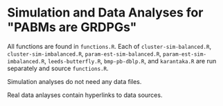 # Simulation and Data Analyses for "PABMs are GRDPGs"

All functions are found in `functions.R`.
Each of `cluster-sim-balanced.R`, `cluster-sim-imbalanced.R`, 
`param-est-sim-balanced.R`, `param-est-sim-imbalanced.R`, 
`leeds-butterfly.R`, `bmp-pb-dblp.R`, and `karantaka.R` are run separately 
and source `functions.R`. 

Simulation analyses do not need any data files.

Real data anlayses contain hyperlinks to data sources.
